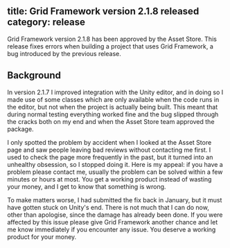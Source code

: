 title: Grid Framework version 2.1.8 released
category: release
---


Grid Framework version 2.1.8 has been approved by the Asset Store. This release
fixes errors when building a project that uses Grid Framework, a bug introduced
by the previous release.

Background
----------

In version 2.1.7 I improved integration with the Unity editor, and in doing so
I made use of some classes which are only available when the code runs in the
editor, but not when the project is actually being built. This meant that
during normal testing everything worked fine and the bug slipped through the
cracks both on my end and when the Asset Store team approved the package.

I only spotted the problem by accident when I looked at the Asset Store page
and saw people leaving bad reviews without contacting me first. I used to check
the page more frequently in the past, but it turned into an unhealthy
obsession, so I stopped doing it. Here is my appeal: if you have a problem
please contact me, usually the problem can be solved within a few minutes or
hours at most. You get a working product instead of wasting your money, and I
get to know that something is wrong.

To make matters worse, I had submitted the fix back in January, but it must
have gotten stuck on Unity's end. There is not much that I can do now, other
than apologise, since the damage has already been done. If you were affected by
this issue please give Grid Framework another chance and let me know
immediately if you encounter any issue. You deserve a working product for your
money.
